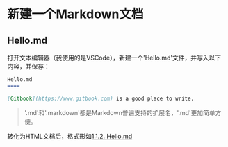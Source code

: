 新建一个Markdown文档
====

Hello.md
----

打开文本编辑器（我使用的是VSCode），新建一个'Hello.md'文件，并写入以下内容，并保存：

```markdown
Hello.md
====

[Gitbook](https://www.gitbook.com) is a good place to write.
```

> '.md'和'.markdown'都是Markdown普遍支持的扩展名，'.md'更加简单方便。

转化为HTML文档后，格式形如[1.1.2. Hello.md](sec2.html)
